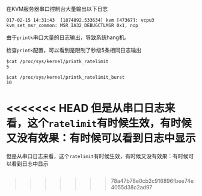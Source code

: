 在KVM服务器串口控制台大量输出以下日志

```
017-02-15 14:31:43	[1874892.533634] kvm [47367]: vcpu3 kvm_set_msr_common: MSR_IA32_DEBUGCTLMSR 0x1, nop
```

由于`printk`串口大量的日志输出，导致系统hang机。

检查`printk`配置，可以看到是限制了秒级5条相同日志输出

```
$cat /proc/sys/kernel/printk_ratelimit
5

$cat /proc/sys/kernel/printk_ratelimit_burst
10
```

<<<<<<< HEAD
但是从串口日志来看，这个`ratelimit`有时候生效，有时候又没有效果：有时候可以看到日志中显示
=======
但是从串口日志来看，这个`ratelimit`有时候生效，有时候又没有效果：有时候可以看到日志中显示

```

```
>>>>>>> 78a47b78e0cb2c916896fbee74e4055d38c2ad97
